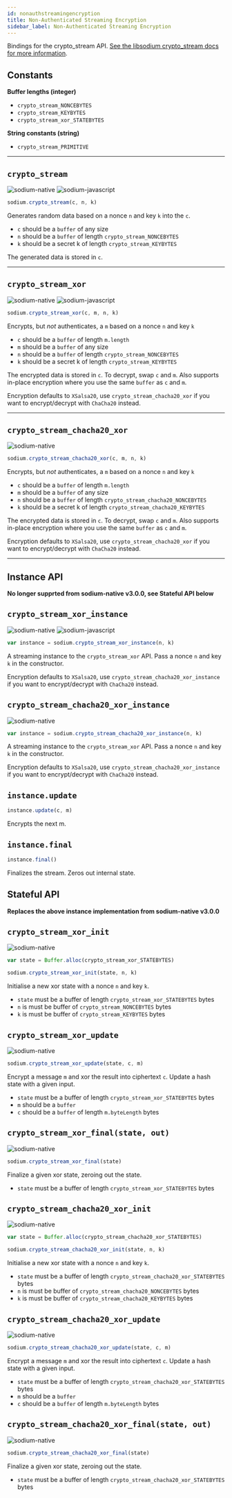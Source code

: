 ```yaml
---
id: nonauthstreamingencryption
title: Non-Authenticated Streaming Encryption
sidebar_label: Non-Authenticated Streaming Encryption
---
```


Bindings for the crypto_stream API. [See the libsodium crypto_stream docs for more information](https://download.libsodium.org/doc/advanced/stream_ciphers/xsalsa20).

## Constants
**Buffer lengths (integer)**
* `crypto_stream_NONCEBYTES`
* `crypto_stream_KEYBYTES`
* `crypto_stream_xor_STATEBYTES`

**String constants (string)**
* `crypto_stream_PRIMITIVE`

***
## `crypto_stream`
![sodium-native][node] ![sodium-javascript][js]
``` js
sodium.crypto_stream(c, n, k)
```
Generates random data based on a nonce `n` and key `k` into the `c`.
* `c` should be a `buffer` of any size
* `n` should be a `buffer` of length `crypto_stream_NONCEBYTES`
* `k` should be a secret k of length `crypto_stream_KEYBYTES`

The generated data is stored in `c`.
***
## `crypto_stream_xor`
![sodium-native][node] ![sodium-javascript][js]
``` js
sodium.crypto_stream_xor(c, m, n, k)
```
Encrypts, but *not* authenticates, a `m` based on a nonce `n` and key `k`
* `c` should be a `buffer` of length `m.length`
* `m` should be a `buffer` of any size
* `n` should be a `buffer` of length `crypto_stream_NONCEBYTES`
* `k` should be a secret k of length `crypto_stream_KEYBYTES`

The encrypted data is stored in `c`. To decrypt, swap `c` and `m`. Also supports in-place encryption where you use the same `buffer` as `c` and `m`.

Encryption defaults to `XSalsa20`, use `crypto_stream_chacha20_xor` if you want to encrypt/decrypt with `ChaCha20` instead.
***
## `crypto_stream_chacha20_xor`
![sodium-native][node]
``` js
sodium.crypto_stream_chacha20_xor(c, m, n, k)
```
Encrypts, but *not* authenticates, a `m` based on a nonce `n` and key `k`
* `c` should be a `buffer` of length `m.length`
* `m` should be a `buffer` of any size
* `n` should be a `buffer` of length `crypto_stream_chacha20_NONCEBYTES`
* `k` should be a secret k of length `crypto_stream_chacha20_KEYBYTES`

The encrypted data is stored in `c`. To decrypt, swap `c` and `m`. Also supports in-place encryption where you use the same `buffer` as `c` and `m`.

Encryption defaults to `XSalsa20`, use `crypto_stream_chacha20_xor` if you want to encrypt/decrypt with `ChaCha20` instead.
***
## Instance API
__No longer supprted from sodium-native v3.0.0, see Stateful API below__

## `crypto_stream_xor_instance`
![sodium-native][node] ![sodium-javascript][js]
``` js
var instance = sodium.crypto_stream_xor_instance(n, k)
```
A streaming instance to the `crypto_stream_xor` API. Pass a nonce `n` and key `k` in the constructor.

Encryption defaults to `XSalsa20`, use `crypto_stream_chacha20_xor_instance` if you want to encrypt/decrypt with `ChaCha20` instead.

## `crypto_stream_chacha20_xor_instance`
![sodium-native][node]
``` js
var instance = sodium.crypto_stream_chacha20_xor_instance(n, k)
```
A streaming instance to the `crypto_stream_xor` API. Pass a nonce `n` and key `k` in the constructor.

Encryption defaults to `XSalsa20`, use `crypto_stream_chacha20_xor_instance` if you want to encrypt/decrypt with `ChaCha20` instead.

## `instance.update`
``` js
instance.update(c, m)
```
Encrypts the next m.

## `instance.final`
``` js
instance.final()
```
Finalizes the stream. Zeros out internal state.

## Stateful API
__Replaces the above instance implementation from sodium-native v3.0.0__

## `crypto_stream_xor_init`
![sodium-native][node]
```js
var state = Buffer.alloc(crypto_stream_xor_STATEBYTES)

sodium.crypto_stream_xor_init(state, n, k)
```
Initialise a new xor state with a nonce `n` and key `k`.
* `state` must be a buffer of length `crypto_stream_xor_STATEBYTES` bytes
* `n` is must be buffer of `crypto_stream_NONCEBYTES` bytes
* `k` is must be buffer of `crypto_stream_KEYBYTES` bytes
## `crypto_stream_xor_update`
![sodium-native][node]
```js
sodium.crypto_stream_xor_update(state, c, m)
```
Encrypt a message `m` and xor the result into ciphertext `c`.
Update a hash state with a given input.
* `state` must be a buffer of length `crypto_stream_xor_STATEBYTES` bytes
* `m` should be a `buffer`
* `c` should be a `buffer` of length `m.byteLength` bytes

## `crypto_stream_xor_final(state, out)`
![sodium-native][node]
```js
sodium.crypto_stream_xor_final(state)
```
Finalize a given xor state, zeroing out the state.
* `state` must be a buffer of length `crypto_stream_xor_STATEBYTES` bytes

## `crypto_stream_chacha20_xor_init`
![sodium-native][node]
```js
var state = Buffer.alloc(crypto_stream_chacha20_xor_STATEBYTES)

sodium.crypto_stream_chacha20_xor_init(state, n, k)
```
Initialise a new xor state with a nonce `n` and key `k`.
* `state` must be a buffer of length `crypto_stream_chacha20_xor_STATEBYTES` bytes
* `n` is must be buffer of `crypto_stream_chacha20_NONCEBYTES` bytes
* `k` is must be buffer of `crypto_stream_chacha20_KEYBYTES` bytes
## `crypto_stream_chacha20_xor_update`
![sodium-native][node]
```js
sodium.crypto_stream_chacha20_xor_update(state, c, m)
```
Encrypt a message `m` and xor the result into ciphertext `c`.
Update a hash state with a given input.
* `state` must be a buffer of length `crypto_stream_chacha20_xor_STATEBYTES` bytes
* `m` should be a `buffer`
* `c` should be a `buffer` of length `m.byteLength` bytes

## `crypto_stream_chacha20_xor_final(state, out)`
![sodium-native][node]
```js
sodium.crypto_stream_chacha20_xor_final(state)
```
Finalize a given xor state, zeroing out the state.
* `state` must be a buffer of length `crypto_stream_chacha20_xor_STATEBYTES` bytes

[js]: /docs/img/icon_js.svg
[node]: /docs/img/nodejs-icon.svg
